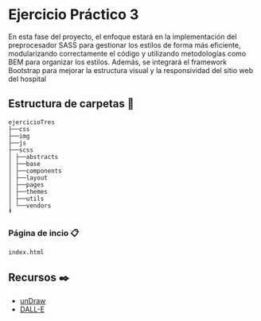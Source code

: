# Ejercicio Práctico 3

En esta fase del proyecto, el enfoque estará en la implementación del preprocesador SASS para gestionar los estilos de forma más eficiente, modularizando correctamente el código y utilizando metodologías como BEM para organizar los estilos. Además, se integrará el framework Bootstrap para mejorar la estructura visual y la responsividad del sitio web del hospital

## Estructura de carpetas 🚀
```
ejercicioTres 
├──css 
├──img
├──js
├──scss
│ ├──abstracts 
│ ├──base 
│ ├──components 
│ ├──layout 
│ ├──pages 
│ ├──themes
│ ├──utils 
│ └──vendors
╹
```

### Página de incio 📋

```
index.html
```

## Recursos ✒️

* [unDraw](https://undraw.co)
* [DALL-E](https://openai.com/index/dall-e-3/)